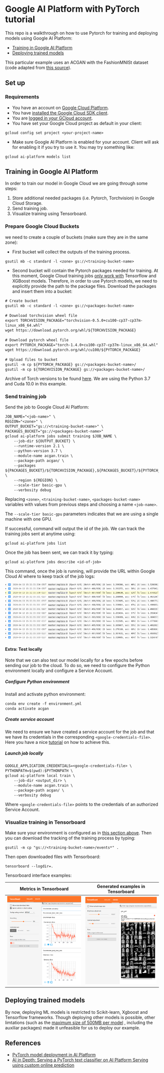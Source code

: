 # Google AI Platform with PyTorch tutorial

This repo is a walkthrough on how to use Pytorch for training and deploying
models using Google AI Platform:
 
 - [Training in Google AI Platform](#training-in-google-aI-platform)
 - [Deploying trained models](#deploying-trained-models)

This particular example uses an ACGAN with the FashionMNISt
dataset (code adapted from [this
source](https://github.com/clvrai/ACGAN-PyTorch/blob/master/main.py)).

## Set up

### Requirements

- You have an account on [Google Cloud
Platform](https://console.cloud.google.com/home).
- You have [installed the Google Cloud SDK client](https://cloud.google.com/sdk/install).
- You are [logged in your GCloud account](https://cloud.google.com/sdk/gcloud/reference/auth/login).
- You have set your Google Cloud project as default in your client:

```shell script
gcloud config set project <your-project-name>
```

- Make sure Google AI Platform is enabled for your account. Client will ask
  for enabling it if you try to use it. You may try something like:

```shell script
gcloud ai-platform models list
```

## Training in Google AI Platform

In order to train our model in Google Cloud we are going through some steps:

1. Store additional needed packages (i.e. Pytorch, Torchvision) in
Google Cloud Storage.
1. Send training job.
1. Visualize training using Tensorboard.

### Prepare Google Cloud Buckets

we need to create a couple of buckets (make sure they are in the same zone):

- First bucket will collect the outputs of the training process.

```shell script
gsutil mb -c standard -l <zone> gs://<training-bucket-name>
```

- Second bucket will contain the Pytorch packages needed for training. At this
  moment, Google Cloud training jobs [only work
with](https://cloud.google.com/ai-platform/training/docs/algorithms)
  Tensorflow and XGBoost models. Therefore, in order to use Pytorch models, we
  need to explicitly provide the path to the package files. Download the packages and insert them into
  a bucket:

```shell script
# Create bucket
gsutil mb -c standard -l <zone> gs://<packages-bucket-name>

# Download torchvision wheel file
export TORCHVISION_PACKAGE="torchvision-0.5.0+cu100-cp37-cp37m-linux_x86_64.whl"
wget https://download.pytorch.org/whl/${TORCHVISION_PACKAGE}

# Download pytorch wheel file
export PYTORCH_PACKAGE="torch-1.4.0+cu100-cp37-cp37m-linux_x86_64.whl"
wget https://download.pytorch.org/whl/cu100/${PYTORCH_PACKAGE}

# Upload files to bucket
gsutil -m cp ${PYTORCH_PACKAGE} gs://<packages-bucket-name>/
gsutil -m cp ${TORCHVISION_PACKAGE} gs://<packages-bucket-name>/
```

Archive of Torch versions to be found
[here](https://download.pytorch.org/whl/torch_stable.html). We are using the
Python 3.7 and Cuda 10.0 in this example.

### Send training job

Send the job to Google Cloud AI Platform:

```shell script
JOB_NAME="<job-name>" \
REGION="<zone>" \
OUTPUT_BUCKET="gs://<training-bucket-name>" \
PACKAGES_BUCKET="gs://<packages-bucket-name>"
gcloud ai-platform jobs submit training $JOB_NAME \
    --job-dir ${OUTPUT_BUCKET} \
    --runtime-version 2.1 \
    --python-version 3.7 \
    --module-name acgan.train \
    --package-path acgan/ \
    --packages ${PACKAGES_BUCKET}/${TORCHVISION_PACKAGE},${PACKAGES_BUCKET}/${PYTORCH_PACKAGE} \
    --region ${REGION} \
    --scale-tier basic-gpu \
    --verbosity debug
```

Replacing `<zone>`, `<training-bucket-name>`, `<packages-bucket-name>`
variables with values from previous steps and choosing a name `<job-name>`.

The `--scale-tier basic-gpu` parameters indicates that we are using a single machine
with one GPU.

If successful, command will output the id of the job. We can track
the training jobs sent at anytime using:

```shell script
gcloud ai-platform jobs list
```

Once the job has been sent, we can track it by typing:

```shell script
gcloud ai-plotform jobs describe <id-of-job>
```

This command, once the job is running, will provide the URL within Google Cloud
AI where to keep track of the job logs:

![](readme_images/training.png)

#### Extra: Test locally

Note that we can also test our model locally for a few epochs before sending 
our job to the cloud. To do so, we need to configure the Python environment locally
and configure a Service Account.

##### Configure Python environment

Install and activate python environment:

```shell
conda env create -f environment.yml
conda activate acgan
```

##### Create service account

We need to ensure we have created a service account for the job and that 
we have its credentials in the corresponding `<google-credentials-file>`. Here you have
a nice [tutorial](https://cloud.google.com/docs/authentication/getting-started
) on how to achieve this.

##### Launch job locally

```shell script
GOOGLE_APPLICATION_CREDENTIALS=<google-credentials-file> \
PYTHONPATH=$(pwd):$PYTHONPATH \
gcloud ai-platform local train \
    --job-dir <output_dir> \
    --module-name acgan.train \
    --package-path acgan/ \
    --verbosity debug
``` 

Where `<google-credentials-file>` points to the credentials of an 
authorized Service Account.

### Visualize training in Tensorboard

Make sure your environment is configured as in [this section above](#Configure-Python-environment).
Then you can download the tracking of the training process by typing:

```shell script
gsutil -m cp "gs://<training-bucket-name>/events*" .
```

Then open downloaded files with Tensorboard:

```shell script
tensorboard --logdir=.
```

Tensorboard interface examples:

Metrics in Tensorboard     |  Generated examples in Tensorboard 
:-------------------------:|:-------------------------:
![](readme_images/tensorboard_1.png)  |  ![](readme_images/tensorboard_2.png)


## Deploying trained models

By now, deploying ML models is restricted to Scikit-learn, Xgboost and Tensorflow
frameworks. Though deploying other models is possible, other limtations (such as
the [maximum size of 500MB per model](https://cloud.google.com/ai-platform/prediction/docs/quotas#requesting_a_quota_increase)
, including the auxiliar packages) made it unfeasible for us to deploy our example.


## References

- [PyTorch model deployment in AI Platform](https://stackoverflow.com/questions/60423140/pytorch-model-deployment-in-ai-platform)
- [AI in Depth: Serving a PyTorch text classifier on AI Platform Serving using custom 
online prediction](https://cloud.google.com/blog/products/ai-machine-learning/ai-in-depth-serving-a-pytorch-text-classifier-on-ai-platform-serving-using-custom-online-prediction)
